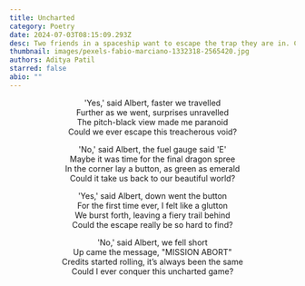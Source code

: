 ```yaml
---
title: Uncharted
category: Poetry
date: 2024-07-03T08:15:09.293Z
desc: Two friends in a spaceship want to escape the trap they are in. Can they do it?
thumbnail: images/pexels-fabio-marciano-1332318-2565420.jpg
authors: Aditya Patil
starred: false
abio: ""
---
```

<p align="center">'Yes,' said Albert, faster we travelled<br>
Further as we went, surprises unravelled<br>
The pitch-black view made me paranoid<br>
Could we ever escape this treacherous void?<br>
</p>

<p align="center">'No,' said Albert, the fuel gauge said 'E'<br>
Maybe it was time for the final dragon spree<br>
In the corner lay a button, as green as emerald<br>
Could it take us back to our beautiful world?<br>
</p>

<p align="center">'Yes,' said Albert, down went the button<br>
For the first time ever, I felt like a glutton<br>
We burst forth, leaving a fiery trail behind<br>
Could the escape really be so hard to find?<br>
</p>

<p align="center">'No,' said Albert, we fell short<br>
Up came the message, "MISSION ABORT"<br>
Credits started rolling, it’s always been the same<br>
Could I ever conquer this uncharted game?<br>
</p>
